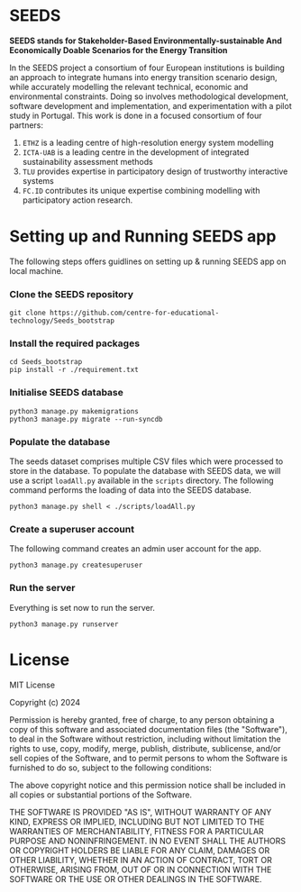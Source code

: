 #  SEEDS
**SEEDS stands for Stakeholder-Based Environmentally-sustainable And Economically Doable Scenarios for the Energy Transition**

In the SEEDS project a consortium of four European institutions is building an approach to integrate humans into energy transition scenario design, while accurately modelling the relevant technical, economic and environmental constraints. Doing so involves methodological development, software development and implementation, and experimentation with a pilot study in Portugal.
This work is done in a focused consortium of four partners:

1. `ETHZ` is a leading centre of high-resolution energy system modelling
2. `ICTA-UAB` is a leading centre in the development of integrated sustainability assessment methods
3. `TLU` provides expertise in participatory design of trustworthy interactive systems
4. `FC.ID` contributes its unique expertise combining modelling with participatory action research.

# Setting up and Running SEEDS app

The following steps offers guidlines on setting up & running SEEDS app on local machine.

### Clone the SEEDS repository

```
git clone https://github.com/centre-for-educational-technology/Seeds_bootstrap
```

### Install the required packages

```
cd Seeds_bootstrap
pip install -r ./requirement.txt
```

### Initialise SEEDS database

```
python3 manage.py makemigrations
python3 manage.py migrate --run-syncdb
```

### Populate the database
The seeds dataset comprises multiple CSV files which were processed to store in the database. To populate the database with SEEDS data, we will use a script `loadAll.py` available in the `scripts` directory. The following command performs the loading of data into the SEEDS database.

```
python3 manage.py shell < ./scripts/loadAll.py
```

### Create a superuser account
The following command creates an admin user account for the app.

```
python3 manage.py createsuperuser
```

### Run the server
Everything is set now to run the server.

```
python3 manage.py runserver
```

# License

MIT License

Copyright (c) 2024

Permission is hereby granted, free of charge, to any person obtaining a copy
of this software and associated documentation files (the "Software"), to deal
in the Software without restriction, including without limitation the rights
to use, copy, modify, merge, publish, distribute, sublicense, and/or sell
copies of the Software, and to permit persons to whom the Software is
furnished to do so, subject to the following conditions:

The above copyright notice and this permission notice shall be included in all
copies or substantial portions of the Software.

THE SOFTWARE IS PROVIDED "AS IS", WITHOUT WARRANTY OF ANY KIND, EXPRESS OR
IMPLIED, INCLUDING BUT NOT LIMITED TO THE WARRANTIES OF MERCHANTABILITY,
FITNESS FOR A PARTICULAR PURPOSE AND NONINFRINGEMENT. IN NO EVENT SHALL THE
AUTHORS OR COPYRIGHT HOLDERS BE LIABLE FOR ANY CLAIM, DAMAGES OR OTHER
LIABILITY, WHETHER IN AN ACTION OF CONTRACT, TORT OR OTHERWISE, ARISING FROM,
OUT OF OR IN CONNECTION WITH THE SOFTWARE OR THE USE OR OTHER DEALINGS IN THE
SOFTWARE.


```python

```
